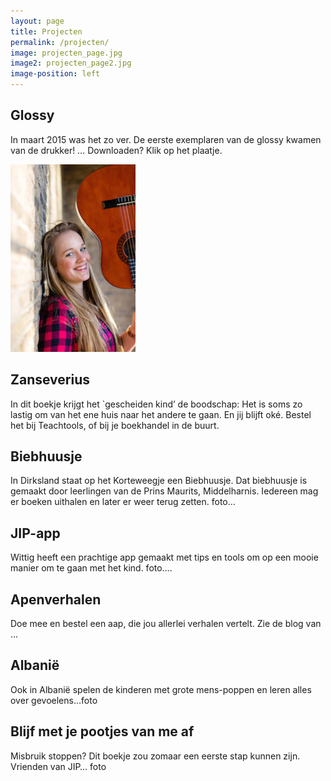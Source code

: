 ```yaml
---
layout: page
title: Projecten
permalink: /projecten/
image: projecten_page.jpg
image2: projecten_page2.jpg
image-position: left
---
```


## Glossy

In maart 2015 was het zo ver. De eerste exemplaren van de glossy kwamen van de drukker! … Downloaden? Klik op het plaatje.

[![Glossy downloaden](/assets/images/voorkant_glossy.jpg)](http://bureaujip.us10.list-manage.com/subscribe?u=238c48afeb81d59ef080df385&amp;id=0c296f472e)

## Zanseverius

In dit boekje krijgt het `gescheiden kind’ de boodschap: Het is soms zo lastig om van het ene huis naar het andere te gaan. En jij blijft ok&eacute;. Bestel het bij Teachtools, of bij je boekhandel in de buurt.

## Biebhuusje

In Dirksland staat op het Korteweegje een Biebhuusje. Dat biebhuusje is gemaakt door leerlingen van de Prins Maurits, Middelharnis. Iedereen mag er boeken uithalen en later er weer terug zetten. foto…

## JIP-app

Wittig heeft een prachtige app gemaakt met tips en tools om op een mooie manier om te gaan met het kind. foto….

## Apenverhalen

Doe mee en bestel een aap, die jou allerlei verhalen vertelt. Zie de blog van …

## Albani&euml;

Ook in Albani&euml; spelen de kinderen met grote mens-poppen en leren alles over gevoelens…foto

## Blijf met je pootjes van me af

Misbruik stoppen? Dit boekje zou zomaar een eerste stap kunnen zijn. Vrienden van JIP… foto